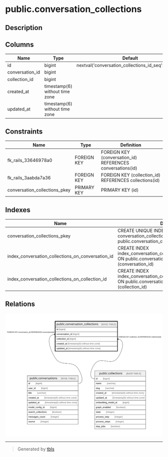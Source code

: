 # public.conversation_collections

## Description

## Columns

| Name | Type | Default | Nullable | Children | Parents | Comment |
| ---- | ---- | ------- | -------- | -------- | ------- | ------- |
| id | bigint | nextval('conversation_collections_id_seq'::regclass) | false |  |  |  |
| conversation_id | bigint |  | false |  | [public.conversations](public.conversations.md) |  |
| collection_id | bigint |  | false |  | [public.collections](public.collections.md) |  |
| created_at | timestamp(6) without time zone |  | false |  |  |  |
| updated_at | timestamp(6) without time zone |  | false |  |  |  |

## Constraints

| Name | Type | Definition |
| ---- | ---- | ---------- |
| fk_rails_33646978a0 | FOREIGN KEY | FOREIGN KEY (conversation_id) REFERENCES conversations(id) |
| fk_rails_3aabda7a36 | FOREIGN KEY | FOREIGN KEY (collection_id) REFERENCES collections(id) |
| conversation_collections_pkey | PRIMARY KEY | PRIMARY KEY (id) |

## Indexes

| Name | Definition |
| ---- | ---------- |
| conversation_collections_pkey | CREATE UNIQUE INDEX conversation_collections_pkey ON public.conversation_collections USING btree (id) |
| index_conversation_collections_on_conversation_id | CREATE INDEX index_conversation_collections_on_conversation_id ON public.conversation_collections USING btree (conversation_id) |
| index_conversation_collections_on_collection_id | CREATE INDEX index_conversation_collections_on_collection_id ON public.conversation_collections USING btree (collection_id) |

## Relations

![er](public.conversation_collections.svg)

---

> Generated by [tbls](https://github.com/k1LoW/tbls)

